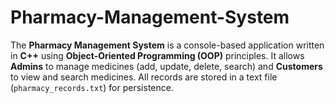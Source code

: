 # Pharmacy-Management-System
The **Pharmacy Management System** is a console-based application written in **C++** using **Object-Oriented Programming (OOP)** principles.   It allows **Admins** to manage medicines (add, update, delete, search) and **Customers** to view and search medicines.   All records are stored in a text file (`pharmacy_records.txt`) for persistence.
